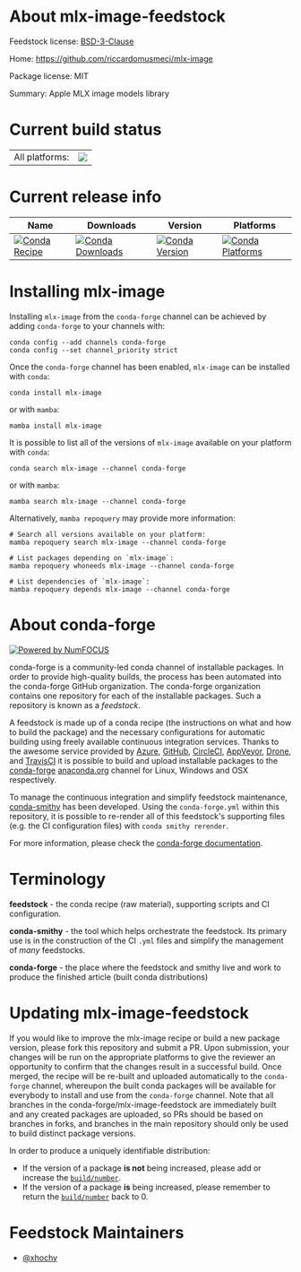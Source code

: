 About mlx-image-feedstock
=========================

Feedstock license: [BSD-3-Clause](https://github.com/conda-forge/mlx-image-feedstock/blob/main/LICENSE.txt)

Home: https://github.com/riccardomusmeci/mlx-image

Package license: MIT

Summary: Apple MLX image models library

Current build status
====================


<table><tr><td>All platforms:</td>
    <td>
      <a href="https://dev.azure.com/conda-forge/feedstock-builds/_build/latest?definitionId=22268&branchName=main">
        <img src="https://dev.azure.com/conda-forge/feedstock-builds/_apis/build/status/mlx-image-feedstock?branchName=main">
      </a>
    </td>
  </tr>
</table>

Current release info
====================

| Name | Downloads | Version | Platforms |
| --- | --- | --- | --- |
| [![Conda Recipe](https://img.shields.io/badge/recipe-mlx--image-green.svg)](https://anaconda.org/conda-forge/mlx-image) | [![Conda Downloads](https://img.shields.io/conda/dn/conda-forge/mlx-image.svg)](https://anaconda.org/conda-forge/mlx-image) | [![Conda Version](https://img.shields.io/conda/vn/conda-forge/mlx-image.svg)](https://anaconda.org/conda-forge/mlx-image) | [![Conda Platforms](https://img.shields.io/conda/pn/conda-forge/mlx-image.svg)](https://anaconda.org/conda-forge/mlx-image) |

Installing mlx-image
====================

Installing `mlx-image` from the `conda-forge` channel can be achieved by adding `conda-forge` to your channels with:

```
conda config --add channels conda-forge
conda config --set channel_priority strict
```

Once the `conda-forge` channel has been enabled, `mlx-image` can be installed with `conda`:

```
conda install mlx-image
```

or with `mamba`:

```
mamba install mlx-image
```

It is possible to list all of the versions of `mlx-image` available on your platform with `conda`:

```
conda search mlx-image --channel conda-forge
```

or with `mamba`:

```
mamba search mlx-image --channel conda-forge
```

Alternatively, `mamba repoquery` may provide more information:

```
# Search all versions available on your platform:
mamba repoquery search mlx-image --channel conda-forge

# List packages depending on `mlx-image`:
mamba repoquery whoneeds mlx-image --channel conda-forge

# List dependencies of `mlx-image`:
mamba repoquery depends mlx-image --channel conda-forge
```


About conda-forge
=================

[![Powered by
NumFOCUS](https://img.shields.io/badge/powered%20by-NumFOCUS-orange.svg?style=flat&colorA=E1523D&colorB=007D8A)](https://numfocus.org)

conda-forge is a community-led conda channel of installable packages.
In order to provide high-quality builds, the process has been automated into the
conda-forge GitHub organization. The conda-forge organization contains one repository
for each of the installable packages. Such a repository is known as a *feedstock*.

A feedstock is made up of a conda recipe (the instructions on what and how to build
the package) and the necessary configurations for automatic building using freely
available continuous integration services. Thanks to the awesome service provided by
[Azure](https://azure.microsoft.com/en-us/services/devops/), [GitHub](https://github.com/),
[CircleCI](https://circleci.com/), [AppVeyor](https://www.appveyor.com/),
[Drone](https://cloud.drone.io/welcome), and [TravisCI](https://travis-ci.com/)
it is possible to build and upload installable packages to the
[conda-forge](https://anaconda.org/conda-forge) [anaconda.org](https://anaconda.org/)
channel for Linux, Windows and OSX respectively.

To manage the continuous integration and simplify feedstock maintenance,
[conda-smithy](https://github.com/conda-forge/conda-smithy) has been developed.
Using the ``conda-forge.yml`` within this repository, it is possible to re-render all of
this feedstock's supporting files (e.g. the CI configuration files) with ``conda smithy rerender``.

For more information, please check the [conda-forge documentation](https://conda-forge.org/docs/).

Terminology
===========

**feedstock** - the conda recipe (raw material), supporting scripts and CI configuration.

**conda-smithy** - the tool which helps orchestrate the feedstock.
                   Its primary use is in the construction of the CI ``.yml`` files
                   and simplify the management of *many* feedstocks.

**conda-forge** - the place where the feedstock and smithy live and work to
                  produce the finished article (built conda distributions)


Updating mlx-image-feedstock
============================

If you would like to improve the mlx-image recipe or build a new
package version, please fork this repository and submit a PR. Upon submission,
your changes will be run on the appropriate platforms to give the reviewer an
opportunity to confirm that the changes result in a successful build. Once
merged, the recipe will be re-built and uploaded automatically to the
`conda-forge` channel, whereupon the built conda packages will be available for
everybody to install and use from the `conda-forge` channel.
Note that all branches in the conda-forge/mlx-image-feedstock are
immediately built and any created packages are uploaded, so PRs should be based
on branches in forks, and branches in the main repository should only be used to
build distinct package versions.

In order to produce a uniquely identifiable distribution:
 * If the version of a package **is not** being increased, please add or increase
   the [``build/number``](https://docs.conda.io/projects/conda-build/en/latest/resources/define-metadata.html#build-number-and-string).
 * If the version of a package **is** being increased, please remember to return
   the [``build/number``](https://docs.conda.io/projects/conda-build/en/latest/resources/define-metadata.html#build-number-and-string)
   back to 0.

Feedstock Maintainers
=====================

* [@xhochy](https://github.com/xhochy/)


